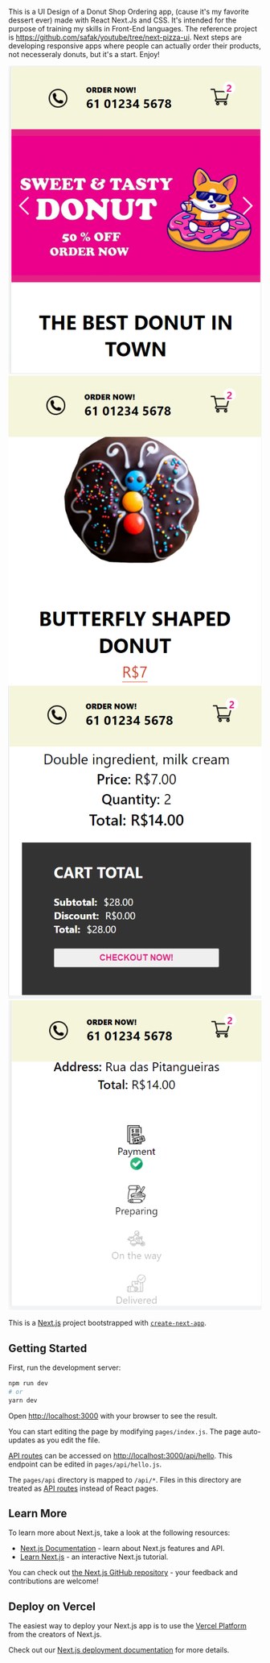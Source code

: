 This is a UI Design of a Donut Shop Ordering app, (cause it's my favorite dessert ever) made with React Next.Js and CSS. It's intended for the purpose of training my skills in Front-End languages. The reference project is https://github.com/safak/youtube/tree/next-pizza-ui. Next steps are developing responsive apps where people can actually order their products, not necesseraly donuts, but it's a start. Enjoy!

<p align="center">
  <img src="https://github.com/gustavomontoli/Donut-ordering-app-UI-Design/blob/main/snip1.PNG" alt=""/>
  <img src="https://github.com/gustavomontoli/Donut-ordering-app-UI-Design/blob/main/snip2.PNG" alt=""/>
  <img src="https://github.com/gustavomontoli/Donut-ordering-app-UI-Design/blob/main/snip3.PNG" alt=""/>
  <img src="https://github.com/gustavomontoli/Donut-ordering-app-UI-Design/blob/main/snip4.PNG" alt=""/>
</p>

This is a [Next.js](https://nextjs.org/) project bootstrapped with [`create-next-app`](https://github.com/vercel/next.js/tree/canary/packages/create-next-app).

## Getting Started

First, run the development server:

```bash
npm run dev
# or
yarn dev
```

Open [http://localhost:3000](http://localhost:3000) with your browser to see the result.

You can start editing the page by modifying `pages/index.js`. The page auto-updates as you edit the file.

[API routes](https://nextjs.org/docs/api-routes/introduction) can be accessed on [http://localhost:3000/api/hello](http://localhost:3000/api/hello). This endpoint can be edited in `pages/api/hello.js`.

The `pages/api` directory is mapped to `/api/*`. Files in this directory are treated as [API routes](https://nextjs.org/docs/api-routes/introduction) instead of React pages.

## Learn More

To learn more about Next.js, take a look at the following resources:

- [Next.js Documentation](https://nextjs.org/docs) - learn about Next.js features and API.
- [Learn Next.js](https://nextjs.org/learn) - an interactive Next.js tutorial.

You can check out [the Next.js GitHub repository](https://github.com/vercel/next.js/) - your feedback and contributions are welcome!

## Deploy on Vercel

The easiest way to deploy your Next.js app is to use the [Vercel Platform](https://vercel.com/new?utm_medium=default-template&filter=next.js&utm_source=create-next-app&utm_campaign=create-next-app-readme) from the creators of Next.js.

Check out our [Next.js deployment documentation](https://nextjs.org/docs/deployment) for more details.
